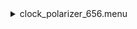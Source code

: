 <details>
<summary>clock_polarizer_656.menu</summary>

<blockquote>

<details>
<summary>Clock_Polarizer_656.cbk</summary>

<blockquote>

<details>
<summary>Gain_high.rcp</summary>

<blockquote>

``` Gain High ```

</blockquote></details>
<details>
<summary>Exposure_70.rcp</summary>

<blockquote>

``` EXPOSURE 70 ```

</blockquote></details>
<details>
<summary>656_FW.rcp</summary>

<blockquote>

``` PREFILTERRANGE 656 ```

</blockquote></details>
<details>
<summary>Cal_Optics_In.rcp</summary>

<blockquote>

``` CALIB IN ```

</blockquote></details>
<details>
<summary>Shutter_Close.rcp</summary>

<blockquote>

``` SHUT IN ```

</blockquote></details>
<details>
<summary>656_1beam_4sums.rcp</summary>

<blockquote>

``` DATA	TCAM	BOTH	656.28	4 ```

</blockquote></details>
<details>
<summary>Shutter_Open.rcp</summary>

<blockquote>

``` SHUT OUT ```

</blockquote></details>
``` Calpol_0.rcp ```
<details>
<summary>656_1beam_4sums.rcp</summary>

<blockquote>

``` DATA	TCAM	BOTH	656.28	4 ```

</blockquote></details>
``` Calpol_5.rcp ```
<details>
<summary>656_1beam_4sums.rcp</summary>

<blockquote>

``` DATA	TCAM	BOTH	656.28	4 ```

</blockquote></details>
``` Calpol_10.rcp ```
<details>
<summary>656_1beam_4sums.rcp</summary>

<blockquote>

``` DATA	TCAM	BOTH	656.28	4 ```

</blockquote></details>
``` Calpol_15.rcp ```
<details>
<summary>656_1beam_4sums.rcp</summary>

<blockquote>

``` DATA	TCAM	BOTH	656.28	4 ```

</blockquote></details>
``` Calpol_20.rcp ```
<details>
<summary>656_1beam_4sums.rcp</summary>

<blockquote>

``` DATA	TCAM	BOTH	656.28	4 ```

</blockquote></details>
``` Calpol_25.rcp ```
<details>
<summary>656_1beam_4sums.rcp</summary>

<blockquote>

``` DATA	TCAM	BOTH	656.28	4 ```

</blockquote></details>
``` Calpol_30.rcp ```
<details>
<summary>656_1beam_4sums.rcp</summary>

<blockquote>

``` DATA	TCAM	BOTH	656.28	4 ```

</blockquote></details>
``` Calpol_35.rcp ```
<details>
<summary>656_1beam_4sums.rcp</summary>

<blockquote>

``` DATA	TCAM	BOTH	656.28	4 ```

</blockquote></details>
``` Calpol_40.rcp ```
<details>
<summary>656_1beam_4sums.rcp</summary>

<blockquote>

``` DATA	TCAM	BOTH	656.28	4 ```

</blockquote></details>
``` Calpol_45.rcp ```
<details>
<summary>656_1beam_4sums.rcp</summary>

<blockquote>

``` DATA	TCAM	BOTH	656.28	4 ```

</blockquote></details>
``` Calpol_50.rcp ```
<details>
<summary>656_1beam_4sums.rcp</summary>

<blockquote>

``` DATA	TCAM	BOTH	656.28	4 ```

</blockquote></details>
``` Calpol_55.rcp ```
<details>
<summary>656_1beam_4sums.rcp</summary>

<blockquote>

``` DATA	TCAM	BOTH	656.28	4 ```

</blockquote></details>
``` Calpol_60.rcp ```
<details>
<summary>656_1beam_4sums.rcp</summary>

<blockquote>

``` DATA	TCAM	BOTH	656.28	4 ```

</blockquote></details>
``` Calpol_65.rcp ```
<details>
<summary>656_1beam_4sums.rcp</summary>

<blockquote>

``` DATA	TCAM	BOTH	656.28	4 ```

</blockquote></details>
``` Calpol_70.rcp ```
<details>
<summary>656_1beam_4sums.rcp</summary>

<blockquote>

``` DATA	TCAM	BOTH	656.28	4 ```

</blockquote></details>
``` Calpol_75.rcp ```
<details>
<summary>656_1beam_4sums.rcp</summary>

<blockquote>

``` DATA	TCAM	BOTH	656.28	4 ```

</blockquote></details>
``` Calpol_80.rcp ```
<details>
<summary>656_1beam_4sums.rcp</summary>

<blockquote>

``` DATA	TCAM	BOTH	656.28	4 ```

</blockquote></details>
``` Calpol_85.rcp ```
<details>
<summary>656_1beam_4sums.rcp</summary>

<blockquote>

``` DATA	TCAM	BOTH	656.28	4 ```

</blockquote></details>
``` Calpol_90.rcp ```
<details>
<summary>656_1beam_4sums.rcp</summary>

<blockquote>

``` DATA	TCAM	BOTH	656.28	4 ```

</blockquote></details>
``` Calpol_95.rcp ```
<details>
<summary>656_1beam_4sums.rcp</summary>

<blockquote>

``` DATA	TCAM	BOTH	656.28	4 ```

</blockquote></details>
``` Calpol_100.rcp ```
<details>
<summary>656_1beam_4sums.rcp</summary>

<blockquote>

``` DATA	TCAM	BOTH	656.28	4 ```

</blockquote></details>
``` Calpol_105.rcp ```
<details>
<summary>656_1beam_4sums.rcp</summary>

<blockquote>

``` DATA	TCAM	BOTH	656.28	4 ```

</blockquote></details>
``` Calpol_110.rcp ```
<details>
<summary>656_1beam_4sums.rcp</summary>

<blockquote>

``` DATA	TCAM	BOTH	656.28	4 ```

</blockquote></details>
``` Calpol_115.rcp ```
<details>
<summary>656_1beam_4sums.rcp</summary>

<blockquote>

``` DATA	TCAM	BOTH	656.28	4 ```

</blockquote></details>
``` Calpol_120.rcp ```
<details>
<summary>656_1beam_4sums.rcp</summary>

<blockquote>

``` DATA	TCAM	BOTH	656.28	4 ```

</blockquote></details>
``` Calpol_125.rcp ```
<details>
<summary>656_1beam_4sums.rcp</summary>

<blockquote>

``` DATA	TCAM	BOTH	656.28	4 ```

</blockquote></details>
``` Calpol_130.rcp ```
<details>
<summary>656_1beam_4sums.rcp</summary>

<blockquote>

``` DATA	TCAM	BOTH	656.28	4 ```

</blockquote></details>
``` Calpol_135.rcp ```
<details>
<summary>656_1beam_4sums.rcp</summary>

<blockquote>

``` DATA	TCAM	BOTH	656.28	4 ```

</blockquote></details>
``` Calpol_140.rcp ```
<details>
<summary>656_1beam_4sums.rcp</summary>

<blockquote>

``` DATA	TCAM	BOTH	656.28	4 ```

</blockquote></details>
``` Calpol_145.rcp ```
<details>
<summary>656_1beam_4sums.rcp</summary>

<blockquote>

``` DATA	TCAM	BOTH	656.28	4 ```

</blockquote></details>
``` Calpol_150.rcp ```
<details>
<summary>656_1beam_4sums.rcp</summary>

<blockquote>

``` DATA	TCAM	BOTH	656.28	4 ```

</blockquote></details>
``` Calpol_155.rcp ```
<details>
<summary>656_1beam_4sums.rcp</summary>

<blockquote>

``` DATA	TCAM	BOTH	656.28	4 ```

</blockquote></details>
``` Calpol_160.rcp ```
<details>
<summary>656_1beam_4sums.rcp</summary>

<blockquote>

``` DATA	TCAM	BOTH	656.28	4 ```

</blockquote></details>
``` Calpol_165.rcp ```
<details>
<summary>656_1beam_4sums.rcp</summary>

<blockquote>

``` DATA	TCAM	BOTH	656.28	4 ```

</blockquote></details>
``` Calpol_170.rcp ```
<details>
<summary>656_1beam_4sums.rcp</summary>

<blockquote>

``` DATA	TCAM	BOTH	656.28	4 ```

</blockquote></details>
``` Calpol_175.rcp ```
<details>
<summary>656_1beam_4sums.rcp</summary>

<blockquote>

``` DATA	TCAM	BOTH	656.28	4 ```

</blockquote></details>
``` Calpol_180.rcp ```
<details>
<summary>656_1beam_4sums.rcp</summary>

<blockquote>

``` DATA	TCAM	BOTH	656.28	4 ```

</blockquote></details>
<details>
<summary>Cal_Optics_Out.rcp</summary>

<blockquote>

``` CALIB OUT ```

</blockquote></details>

</blockquote></details>

</blockquote></details>
